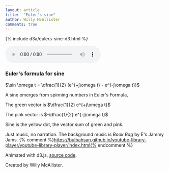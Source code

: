 ```yaml
---
layout: article
title:  "Euler's sine"
author: Willy McAllister
comments: true
---
```


{% include d3a/eulers-sine-d3.html %}

<audio src="https://www.youtube.com/audiolibrary_download?vid=14c363704697d79b" controls loop></audio>

### Euler's formula for sine

$\sin \omega t = \dfrac{1}{2} (e^{+j\omega t} - e^{-j\omega t})$

A sine emerges from spinning numbers in Euler's Formula,

The green vector is $\dfrac{1}{2} e^{+j\omega t}$

The pink vector is $-\dfrac{1}{2} e^{-j\omega t}$  

Sine is the yellow dot, the vector sum of green and pink.

Just music, no narration. The background music is *Book Bag* by E's Jammy Jams. {% comment %}https://bulbahsan.github.io/youtube-library-player/youtube-library-player/index.html{% endcomment %}

Animated with d3.js, [source code](https://github.com/willymcallister/spinningnumbers/tree/master/_articles/eulers-sinewave-d3.html).

Created by Willy McAllister.
